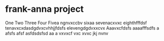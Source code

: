 # frank-anna project
One
Two
Three
Four
Fivea ngnvxccbv
sixaa
sevenacxvxc
eighthfffdsf
tenavxcxdasdgdvxcvhhjjfdsfs
elevengdgdvxxcvx
Aaavxcfdsfs
aaaafffsdfs
a
afsfs
afsf
asfdsdsfsd
aa
a
vxvxcf
vxc
xvxc
jkj
nvnv
